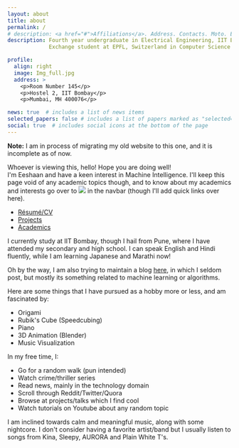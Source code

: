 ```yaml
---
layout: about
title: about
permalink: /
# description: <a href="#">Affiliations</a>. Address. Contacts. Moto. Etc.
description: Fourth year undergraduate in Electrical Engineering, IIT Bombay
             Exchange student at EPFL, Switzerland in Computer Science

profile:
  align: right
  image: Img_full.jpg
  address: >
    <p>Room Number 145</p>
    <p>Hostel 2, IIT Bombay</p>
    <p>Mumbai, MH 400076</p>

news: true  # includes a list of news items
selected_papers: false # includes a list of papers marked as "selected={true}"
social: true  # includes social icons at the bottom of the page
---
```


**Note:** I am in process of migrating my old website to this one, and it is incomplete as of now.

Whoever is viewing this, hello! Hope you are doing well!<br>
I'm Eeshaan and have a keen interest in Machine Intelligence. I'll keep this page void of any academic topics though, and to know about my academics and interests go over to ![](https://img.shields.io/static/v1?label=&message=academics&color=blue) in the navbar (though I'll add quick links over here).
- [Résumé/CV](resume)
- [Projects](projects)
- [Academics](academics)



I currently study at IIT Bombay, though I hail from Pune, where I have attended my secondary and high school. I can speak English and Hindi fluently, while I am learning Japanese and Marathi now! 

Oh by the way, I am also trying to maintain a blog [here](blog), in which I seldom post, but mostly its something related to machine learning or algorithms.

Here are some things that I have pursued as a hobby more or less, and am fascinated by:
- Origami
- Rubik's Cube (Speedcubing)
- Piano
- 3D Animation (Blender)
- Music Visualization

In my free time, I:
- Go for a random walk (pun intended)
- Watch crime/thriller series
- Read news, mainly in the technology domain
- Scroll through Reddit/Twitter/Quora
- Browse at projects/talks which I find cool
- Watch tutorials on Youtube about any random topic

I am inclined towards calm and meaningful music, along with some nightcore. I don't consider having a favorite artist/band but I usually listen to songs from Kina, Sleepy, AURORA and Plain White T's.









